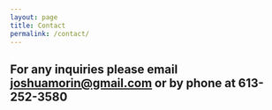 ```yaml
---
layout: page
title: Contact
permalink: /contact/
---
```


<h2>For any inquiries please email <a href="mailto:joshuamorin@gmail.com">joshuamorin@gmail.com</a> or by phone at 613-252-3580</h2>
